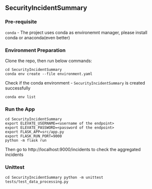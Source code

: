 ## SecurityIncidentSummary

### Pre-requisite

`conda` - The project uses conda as environemnt manager, please install conda or anaconda(even better)

### Environment Preparation 

Clone the repo, then run below commands:
```
cd SecurityIncidentSummary
conda env create --file environment.yaml
```

Check if the conda environment - `SecurityIncidentSummary` is created successfully

`conda env list`

### Run the App

```
cd SecurityIncidentSummary
export ELEVATE_USERNAME=<username of the endpoint> 
export ELEVATE_PASSWORD=<password of the endpoint>
export FLASK_APP=src/app.py 
export FLASK_RUN_PORT=9000
python -m flask run
```

Then go to http://localhost:9000/incidents to check the aggregated incidents

### Unittest

`
cd SecurityIncidentSummary
python -m unittest tests/test_data_processing.py
`
